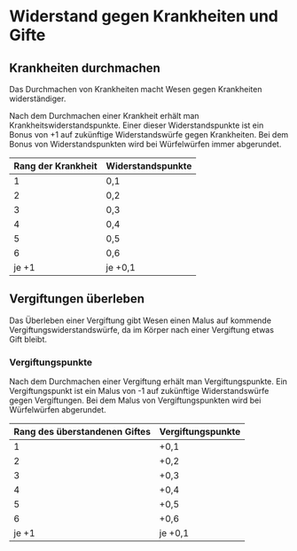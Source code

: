 # Widerstand gegen Krankheiten und Gifte

## Krankheiten durchmachen

Das Durchmachen von Krankheiten macht Wesen gegen Krankheiten widerständiger.

Nach dem Durchmachen einer Krankheit erhält man Krankheitswiderstandspunkte. Einer dieser Widerstandspunkte ist ein Bonus von +1 auf zukünftige Widerstandswürfe gegen Krankheiten. Bei dem Bonus von Widerstandspunkten wird bei Würfelwürfen immer abgerundet.

| Rang der Krankheit | Widerstandspunkte |
| :--- | :--- |
| 1 | 0,1 |
| 2 | 0,2 |
| 3 | 0,3 |
| 4 | 0,4 |
| 5 | 0,5 |
| 6 | 0,6 |
| je +1 | je +0,1 |

## Vergiftungen überleben

Das Überleben einer Vergiftung gibt Wesen einen Malus auf kommende Vergiftungswiderstandswürfe, da im Körper nach einer Vergiftung etwas Gift bleibt.

### Vergiftungspunkte

Nach dem Durchmachen einer Vergiftung erhält man Vergiftungspunkte. Ein Vergiftungspunkt ist ein Malus von -1 auf zukünftige Widerstandswürfe gegen Vergiftungen. Bei dem Malus von Vergiftungspunkten wird bei Würfelwürfen abgerundet.

| Rang des überstandenen Giftes | Vergiftungspunkte |
| :--- | :--- |
| 1 | +0,1 |
| 2 | +0,2 |
| 3 | +0,3 |
| 4 | +0,4 |
| 5 | +0,5 |
| 6 | +0,6 |
| je +1 | je +0,1 |

